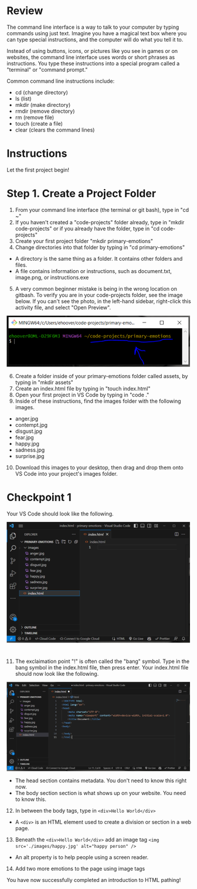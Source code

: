 # Review

The command line interface is a way to talk to your computer by typing commands using just text. Imagine you have a magical text box where you can type special instructions, and the computer will do what you tell it to.

Instead of using buttons, icons, or pictures like you see in games or on websites, the command line interface uses words or short phrases as instructions. You type these instructions into a special program called a "terminal" or "command prompt."

Common command line instructions include:

- cd (change directory)
- ls (list)
- mkdir (make directory)
- rmdir (remove directory)
- rm (remove file)
- touch (create a file)
- clear (clears the command lines)

# Instructions

Let the first project begin!

# Step 1. Create a Project Folder

1. From your command line interface (the terminal or git bash), type in "cd ~"
2. If you haven't created a "code-projects" folder already, type in "mkdir code-projects" or if you already have the folder, type in "cd code-projects"
3. Create your first project folder "mkdir primary-emotions"
4. Change directories into that folder by typing in "cd primary-emotions"

- A directory is the same thing as a folder. It contains other folders and files.
- A file contains information or instructions, such as document.txt, image.png, or instructions.exe

5. A very common beginner mistake is being in the wrong location on gitbash. To verify you are in your code-projects folder, see the image below. If you can't see the photo, in the left-hand sidebar, right-click this activity file, and select "Open Preview".

<img width="500px" src="./assets/gitbash.png">

6. Create a folder inside of your primary-emotions folder called assets, by typing in "mkdir assets"
7. Create an index.html file by typing in "touch index.html"
8. Open your first project in VS Code by typing in "code ."
9. Inside of these instructions, find the images folder with the following images.

- anger.jpg
- contempt.jpg
- disgust.jpg
- fear.jpg
- happy.jpg
- sadness.jpg
- surprise.jpg

10. Download this images to your desktop, then drag and drop them onto VS Code into your project's images folder.

# Checkpoint 1

Your VS Code should look like the following.

<img width="500px" src="./assets/vscode.png">

#

11. The exclaimation point "!" is often called the "bang" symbol. Type in the bang symbol in the index.html file, then press enter. Your index.html file should now look like the following.

<img width="500px" src="./assets/vscode-exclamationpoint.png">

- The head section contains metadata. You don't need to know this right now.
- The body section section is what shows up on your website. You need to know this.

12. In between the body tags, type in `<div>Hello World</div>`

- A `<div>` is an HTML element used to create a division or section in a web page.

13. Beneath the `<div>Hello World</div>` add an image tag `<img src='./images/happy.jpg' alt="happy person" />`

- An alt property is to help people using a screen reader.

14. Add two more emotions to the page using image tags

You have now successfully completed an introduction to HTML pathing!
